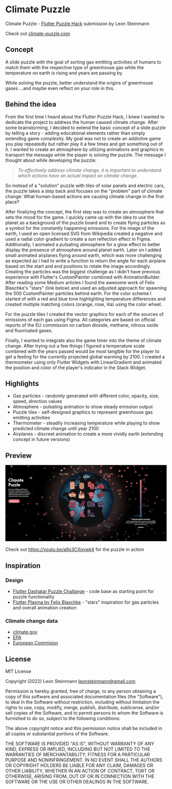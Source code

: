 # Climate Puzzle

Climate Puzzle - [Flutter Puzzle Hack](https://flutterhack.devpost.com/) submission by Leon Steinmann

Check out [climate-puzzle.com](https://climate-puzzle.com/#/)

## Concept

A slide puzzle with the goal of sorting gas emitting activities of humans to match them with the respective type of greenhouse gas while the temperature on earth is rising and years are passing by. 

While solving the puzzle, better understand the origins of greenhouse gases ...and maybe even reflect on your role in this. 

## Behind the idea

From the first time I heard about the Flutter Puzzle Hack, I knew I wanted to dedicate the project to address the human caused climate change. After some brainstorming, I decided to extend the basic concept of a slide puzzle by telling a story - adding educational elements rather than simply extending game complexity. My goal was not to create an addictive game you play repeatedly but rather play it a few times and get something out of it. I wanted to create an atmosphere by utilizing animations and graphics to transport the message while the player is solving the puzzle. The message I thought about while developing the puzzle: 

> *To effectively address climate change, it is important to understand which actions have an actual impact on climate change.*

So instead of a "solution" puzzle with tiles of solar panels and electric cars, the puzzle takes a step back and focuses on the "problem" part of climate change: What human-based actions are causing climate change in the first place? 

After finalizing the concept, the first step was to create an atmosphere that sets the mood for the game. I quickly came up with the idea to use the planet as a background of the puzzle board and to create flying particles as a symbol for the constantly happening emissions. For the image of the earth, I used an open licensed SVG from Wikipedia created a negative and used a radial color gradient to create a sun reflection effect in Figma. Additionally, I animated a pulsating atmosphere for a glow effect to better display the presence of atmosphere around planet earth. 
Later on I added small animated airplanes flying around earth, which was more challenging as expected as I had to write a function to return the angle for each airplane based on the start and end positions to rotate the image accordingly. 
Creating the particles was the biggest challenge as I didn't have previous experience with Flutter's CustomPainter combined with AnimationBuilder. After reading some Medium articles I found the awesome work of Felix Blaschke's "stars" (link below) and used an adjusted approach for spawning the 500 CustomPainter particles behind earth. 
For the color scheme I started of with a red and blue tone highlighting temperature differences and created multiple matching colors (orange, rose, lila) using the color wheel. 

For the puzzle tiles I created the vector graphics for each of the sources of emissions of each gas using Figma. All categories are based on official reports of the EU commission on carbon dioxide, methane, nitrous oxide and fluorinated gases.

Finally, I wanted to integrate also the game timer into the theme of climate change. After trying out a few things I figured a temperature scale combined with the years passed would be most tangible for the player to get a feeling for the currently projected global warming by 2100. I created a thermometer using only Flutter Widgets with LinearGradient and animated the position and color of the player's indicator in the Stack Widget. 

## Highlights

- Gas particles - randomly generated with different color, opacity, size, speed, direction values
- Atmosphere - pulsating animation to show steady emission output
- Puzzle tiles - self-designed graphics to represent greenhouse gas emitting activities
- Thermometer - steadily increasing temperature while playing to show predicted climate change until year 2100
- Airplanes - discreet animation to create a more vividly earth (extending concept in future versions)

## Preview

![Preview](assets/images/preview_snapshot.png)

Check out https://youtu.be/a9s3CXgvwk4 for the puzzle in action

## Inspiration

### Design
- [Flutter Dashatar Puzzle Challange](https://flutter.github.io/samples/slide_puzzle.html) - code base as starting point for puzzle functionality
- [Flutter Plasma by Felix Blaschke](https://flutterplasma.dev/) - "stars" inspiration for gas particles and overall animation creation

### Climate change data

- [climate.gov](https://www.climate.gov/news-features/understanding-climate/climate-change-global-temperature) 
- [EPA](https://www.epa.gov/ghgemissions/overview-greenhouse-gases)
- [European Commision](https://ec.europa.eu/clima/eu-action/fluorinated-greenhouse-gases_en)

## License

MIT License

Copyright (2022) Leon Steinmann leonsteinmann@gmail.com

Permission is hereby granted, free of charge, to any person obtaining a copy of this software and associated documentation files (the  "Software"), to deal in the Software without restriction, including  without limitation the rights to use, copy, modify, merge, publish,  distribute, sublicense, and/or sell copies of the Software, and to  permit persons to whom the Software is furnished to do so, subject to  the following conditions:

The above copyright notice and this permission notice shall be included in all copies or substantial portions of the Software.

THE SOFTWARE IS PROVIDED "AS IS", WITHOUT WARRANTY OF ANY KIND,  EXPRESS OR IMPLIED, INCLUDING BUT NOT LIMITED TO THE WARRANTIES OF  MERCHANTABILITY, FITNESS FOR A PARTICULAR PURPOSE AND NONINFRINGEMENT.  IN NO EVENT SHALL THE AUTHORS OR COPYRIGHT HOLDERS BE LIABLE FOR ANY  CLAIM, DAMAGES OR OTHER LIABILITY, WHETHER IN AN ACTION OF CONTRACT,  TORT OR OTHERWISE, ARISING FROM, OUT OF OR IN CONNECTION WITH THE  SOFTWARE OR THE USE OR OTHER DEALINGS IN THE SOFTWARE.

[license_badge]: https://img.shields.io/badge/license-MIT-blue.svg
[license_link]: https://opensource.org/licenses/MIT